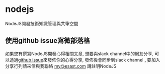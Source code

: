 # nodejs
NodeJS開發技術知識管理與共筆空間

## 使用github issue寫微部落格
如果您有撰寫NodeJS開發心得相關文章, 想要與slack channel中的網友分享, 可以透過[github issue](https://github.com/softnshare/nodejs/issues)來發佈你的心得分享, 發佈後會同步到slack channel , 要加入分享行列請來信與我聯絡 my@esast.com 請註明NodeJS 
